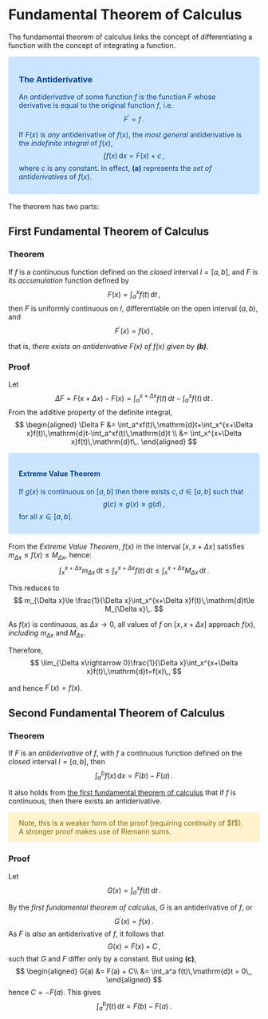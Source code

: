 # Fundamental Theorem of Calculus
The fundamental theorem of calculus links the concept of differentiating a function with the concept of integrating a function.
 
<div style="color: #004085;background-color: #cce5ff;border-color: #b8daff;   position: relative;padding: .75rem 1.25rem;margin-bottom: 1rem;border: 1px solid transparent;border-radius: .25rem;">
    
### The Antiderivative
An _antiderivative_ of some function $f$ is the function $F$ whose derivative is equal to the original function $f$, i.e. $$F^\prime = f\,.$$
    
If $F(x)$ is _any_ antiderivative of $f(x)$, the _most general_ antiderivative is the _indefinite integral_ of $f(x)$, 
$$
    \tag{a}
    \int f(x)\,\mathrm{d}x = F(x) + c\,,
$$
where $c$ is any constant. In effect, **(a)** represents the _set of antiderivatives_ of $f(x)$.
</div>

The theorem has two parts:

## First Fundamental Theorem of Calculus
### Theorem
If $f$ is a continuous function defined on the _closed_ interval $I=[a,b]$, and $F$ is its _accumulation_ function defined by
$$
\tag{b}
F(x)=\int_a^xf(t)\,\mathrm{d}{t}\,,
$$
then $F$ is uniformly continuous on $I$, differentiable on the open interval $(a, b)$, and
$$F^\prime(x)=f(x)\,,$$

that is, _there exists an antiderivative $F(x)$ of $f(x)$ given by **(b)**_.
### Proof
Let 
$$
    \Delta F = F(x+\Delta x) - F(x) = \int_a^{x+\Delta x}f(t)\,\mathrm{d}t-\int_a^xf(t)\,\mathrm{d}t\,.
$$
From the additive property of the definite integral,
$$
\begin{aligned}
    \Delta F &= \int_a^xf(t)\,\mathrm{d}t+\int_x^{x+\Delta x}f(t)\,\mathrm{d}t-\int_a^xf(t)\,\mathrm{d}t \\
             &= \int_x^{x+\Delta x}f(t)\,\mathrm{d}t\,.
\end{aligned}
$$

<div style="color: #004085;background-color: #cce5ff;border-color: #b8daff;   position: relative;padding: .75rem 1.25rem;margin-bottom: 1rem;border: 1px solid transparent;border-radius: .25rem;">

#### Extreme Value Theorem
If $g(x)$ is continuous on $[a, b]$ then there exists $c,d\in[a,b]$ such that
$$g(c)\ge g(x)\ge g(d)\,,$$
for all $x\in[a,b]$.
</div>

From the _Extreme Value Theorem_, $f(x)$ in the interval $[x,x+\Delta x]$ satisfies $m_{\Delta x} \le f(x) \le M_{\Delta x}$, hence:
$$
    \int_x^{x+\Delta x}m_{\Delta x}\,\mathrm{d}t\le \int_x^{x+\Delta x}f(t)\,\mathrm{d}t\le \int_x^{x+\Delta x}M_{\Delta x}\,\mathrm{d}t\,.
$$

This reduces to
$$
    m_{\Delta x}\le \frac{1}{\Delta x}\int_x^{x+\Delta x}f(t)\,\mathrm{d}t\le M_{\Delta x}\,.
$$

As $f(x)$ is continuous, as $\Delta x\rightarrow 0$, all values of $f$ on $[x, x+\Delta x]$ approach $f(x)$, _including_ $m_{\Delta x}$ and $M_{\Delta x}$. 

Therefore,
$$
\lim_{\Delta x\rightarrow 0}\frac{1}{\Delta x}\int_x^{x+\Delta x}f(t)\,\mathrm{d}t=f(x)\,,
$$

and hence $F^\prime(x)=f(x)$.

## Second Fundamental Theorem of Calculus
### Theorem
If $F$ is an _antiderivative_ of $f$, with $f$ a continuous function defined on the _closed_ interval $I=[a,b]$, then
$$
\int_a^b f(x)\,\mathrm{d}x=F(b)-F(a)\,.
$$

It also holds from [the first fundamental theorem of calculus](#First-Fundamental-Theorem-of-Calculus) that if $f$ is continuous, then there exists an antiderivative.
<div style="color: #856404;background-color: #fff3cd;border-color: #ffeeba;position: relative;padding: .75rem 1.25rem;margin-bottom: 1rem;border: 1px solid transparent;border-radius: .25rem;">
Note, this is a weaker form of the proof (requiring continuity of $f$). A stronger proof makes use of Riemann sums.
</div>

### Proof
Let 
$$
    \tag{c}
    G(x) = \int_a^x f(t)\,\mathrm{d}t\,.
$$

By the _first fundamental theorem of calculus_, $G$ is an antiderivative of $f$, or 
$$
    G^\prime(x)=f(x)\,.
$$
As $F$ is *also* an antiderivative of $f$, it follows that 
$$
    \tag{d}
    G(x)=F(x)+C\,,
$$ 
such that $G$ and $F$ differ only by a constant. But using **(c)**,
$$
\begin{aligned}
G(a) &= F(a) + C\\
     &= \int_a^a f(t)\,\mathrm{d}t = 0\,,
\end{aligned}
$$
hence $C=-F(a)$. This gives
$$
\int_a^b f(t)\,\mathrm{d}t = F(b) - F(a)\,.
$$

<!-- For subsequent "proper" derivation of rule 2, we can't define rule 1 in terms of rule 2, as rule 2 makes presupposition that _any_ antiderivative exists. This is only proven by rule 1. -->